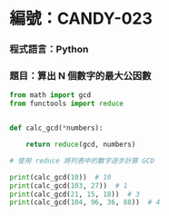 # 編號：CANDY-023

### 程式語言：Python

### 題目：算出 N 個數字的最大公因數

```py
from math import gcd
from functools import reduce


def calc_gcd(*numbers):

    return reduce(gcd, numbers)

# 使用 reduce 將列表中的數字逐步計算 GCD

print(calc_gcd(10))  # 10
print(calc_gcd(103, 27))  # 1
print(calc_gcd(21, 15, 18))  # 3
print(calc_gcd(104, 96, 36, 88))  # 4
```